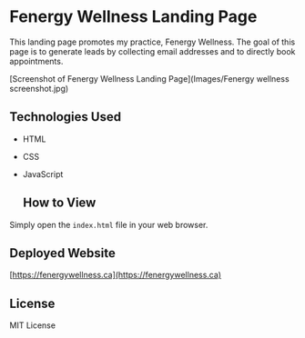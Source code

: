 # Fenergy Wellness Landing Page

This landing page promotes my practice, Fenergy Wellness. The goal of this page is to generate leads by collecting email addresses and to directly book appointments.

[Screenshot of Fenergy Wellness Landing Page](Images/Fenergy wellness screenshot.jpg)

## Technologies Used

* HTML
* CSS
* JavaScript 
  

  ## How to View

Simply open the `index.html` file in your web browser.

## Deployed Website

[https://fenergywellness.ca](https://fenergywellness.ca)

## License

MIT License
